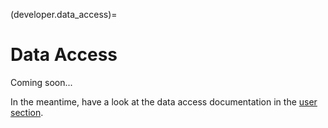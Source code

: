 (developer.data_access)=
# Data Access
Coming soon... 

In the meantime, have a look at the data access documentation in the [user section](user.data_access_and_plotting).